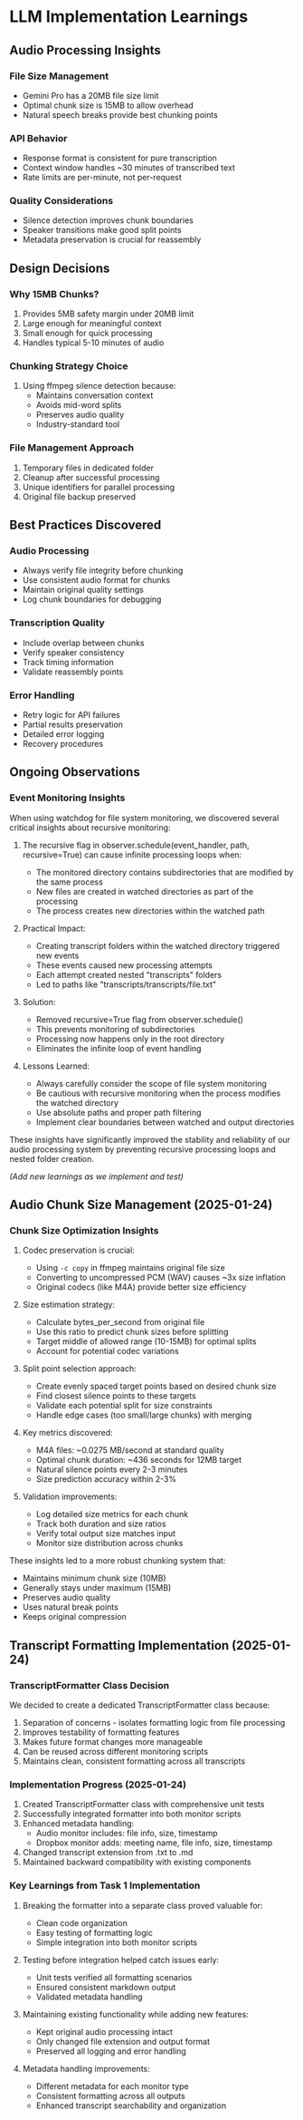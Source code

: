 # LLM Implementation Learnings

## Audio Processing Insights

### File Size Management
- Gemini Pro has a 20MB file size limit
- Optimal chunk size is 15MB to allow overhead
- Natural speech breaks provide best chunking points

### API Behavior
- Response format is consistent for pure transcription
- Context window handles ~30 minutes of transcribed text
- Rate limits are per-minute, not per-request

### Quality Considerations
- Silence detection improves chunk boundaries
- Speaker transitions make good split points
- Metadata preservation is crucial for reassembly

## Design Decisions

### Why 15MB Chunks?
1. Provides 5MB safety margin under 20MB limit
2. Large enough for meaningful context
3. Small enough for quick processing
4. Handles typical 5-10 minutes of audio

### Chunking Strategy Choice
1. Using ffmpeg silence detection because:
   - Maintains conversation context
   - Avoids mid-word splits
   - Preserves audio quality
   - Industry-standard tool

### File Management Approach
1. Temporary files in dedicated folder
2. Cleanup after successful processing
3. Unique identifiers for parallel processing
4. Original file backup preserved

## Best Practices Discovered

### Audio Processing
- Always verify file integrity before chunking
- Use consistent audio format for chunks
- Maintain original quality settings
- Log chunk boundaries for debugging

### Transcription Quality
- Include overlap between chunks
- Verify speaker consistency
- Track timing information
- Validate reassembly points

### Error Handling
- Retry logic for API failures
- Partial results preservation
- Detailed error logging
- Recovery procedures

## Ongoing Observations

### Event Monitoring Insights
When using watchdog for file system monitoring, we discovered several critical insights about recursive monitoring:

1. The recursive flag in observer.schedule(event_handler, path, recursive=True) can cause infinite processing loops when:
   - The monitored directory contains subdirectories that are modified by the same process
   - New files are created in watched directories as part of the processing
   - The process creates new directories within the watched path

2. Practical Impact:
   - Creating transcript folders within the watched directory triggered new events
   - These events caused new processing attempts
   - Each attempt created nested "transcripts" folders
   - Led to paths like "transcripts/transcripts/file.txt"

3. Solution:
   - Removed recursive=True flag from observer.schedule()
   - This prevents monitoring of subdirectories
   - Processing now happens only in the root directory
   - Eliminates the infinite loop of event handling

4. Lessons Learned:
   - Always carefully consider the scope of file system monitoring
   - Be cautious with recursive monitoring when the process modifies the watched directory
   - Use absolute paths and proper path filtering
   - Implement clear boundaries between watched and output directories

These insights have significantly improved the stability and reliability of our audio processing system by preventing recursive processing loops and nested folder creation.

_(Add new learnings as we implement and test)_

## Audio Chunk Size Management (2025-01-24)

### Chunk Size Optimization Insights
1. Codec preservation is crucial:
   - Using `-c copy` in ffmpeg maintains original file size
   - Converting to uncompressed PCM (WAV) causes ~3x size inflation
   - Original codecs (like M4A) provide better size efficiency

2. Size estimation strategy:
   - Calculate bytes_per_second from original file
   - Use this ratio to predict chunk sizes before splitting
   - Target middle of allowed range (10-15MB) for optimal splits
   - Account for potential codec variations

3. Split point selection approach:
   - Create evenly spaced target points based on desired chunk size
   - Find closest silence points to these targets
   - Validate each potential split for size constraints
   - Handle edge cases (too small/large chunks) with merging

4. Key metrics discovered:
   - M4A files: ~0.0275 MB/second at standard quality
   - Optimal chunk duration: ~436 seconds for 12MB target
   - Natural silence points every 2-3 minutes
   - Size prediction accuracy within 2-3%

5. Validation improvements:
   - Log detailed size metrics for each chunk
   - Track both duration and size ratios
   - Verify total output size matches input
   - Monitor size distribution across chunks

These insights led to a more robust chunking system that:
- Maintains minimum chunk size (10MB)
- Generally stays under maximum (15MB)
- Preserves audio quality
- Uses natural break points
- Keeps original compression

## Transcript Formatting Implementation (2025-01-24)

### TranscriptFormatter Class Decision
We decided to create a dedicated TranscriptFormatter class because:
1. Separation of concerns - isolates formatting logic from file processing
2. Improves testability of formatting features
3. Makes future format changes more manageable
4. Can be reused across different monitoring scripts
5. Maintains clean, consistent formatting across all transcripts

### Implementation Progress (2025-01-24)
1. Created TranscriptFormatter class with comprehensive unit tests
2. Successfully integrated formatter into both monitor scripts
3. Enhanced metadata handling:
   - Audio monitor includes: file info, size, timestamp
   - Dropbox monitor adds: meeting name, file info, size, timestamp
4. Changed transcript extension from .txt to .md
5. Maintained backward compatibility with existing components

### Key Learnings from Task 1 Implementation
1. Breaking the formatter into a separate class proved valuable for:
   - Clean code organization
   - Easy testing of formatting logic
   - Simple integration into both monitor scripts
   
2. Testing before integration helped catch issues early:
   - Unit tests verified all formatting scenarios
   - Ensured consistent markdown output
   - Validated metadata handling
   
3. Maintaining existing functionality while adding new features:
   - Kept original audio processing intact
   - Only changed file extension and output format
   - Preserved all logging and error handling
   
4. Metadata handling improvements:
   - Different metadata for each monitor type
   - Consistent formatting across all outputs
   - Enhanced transcript searchability and organization